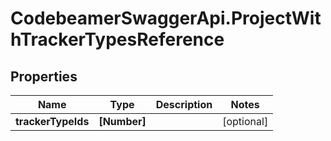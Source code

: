 # CodebeamerSwaggerApi.ProjectWithTrackerTypesReference

## Properties
Name | Type | Description | Notes
------------ | ------------- | ------------- | -------------
**trackerTypeIds** | **[Number]** |  | [optional] 
